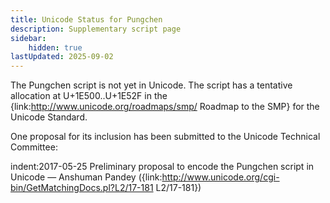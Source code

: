 ```yaml
---
title: Unicode Status for Pungchen
description: Supplementary script page
sidebar:
    hidden: true
lastUpdated: 2025-09-02
---
```


The Pungchen script is not yet in Unicode. The script has a tentative allocation at U+1E500..U+1E52F in the {link:http://www.unicode.org/roadmaps/smp/ Roadmap to the SMP} for the Unicode Standard. 

One proposal for its inclusion has been submitted to the Unicode Technical Committee:

indent:2017-05-25 Preliminary proposal to encode the Pungchen script in Unicode — Anshuman Pandey ({link:http://www.unicode.org/cgi-bin/GetMatchingDocs.pl?L2/17-181 L2/17-181})

[comment]: # (end of intro)

[comment]: # (start of blocks)



[comment]: # (end of blocks)

[comment]: # (start of chars)



[comment]: # (end of chars)

[comment]: # (start of rest)


